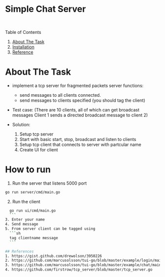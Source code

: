 # Simple Chat Server
<br  />
<p  align="center">
  
<summary>Table of Contents</summary>

<ol>

  

<li><a  href="#about-the-task">About The Task</a></li>

<li><a  href="#how-to-run">Installation</a></li>
<li><a  href="#reference">Reference</a></li>

</ol>

# About The Task
* implement a tcp server for fragmented packets server functions:
    * send messages to all clients connected.
    * send messages to clients specified (you should tag the client)

* Test case:
(There are 10 clients, all of which can get broadcast messages
Client 1 sends a directed broadcast message to client 2)

* Solution:
  1. Setup tcp server 
  2. Start with basic start, stop, broadcast and listen to clients
  3. Setup tcp client that connects to server with partcular name 
  4. Create UI for client
# How to run
  1. Run the server that listens 5000 port 
  ```sh
go run server/cmd/main.go
```
  2. Run the client 
  ```sh
    go run ui/cmd/main.go
    ```
  3. Enter your name
  4. Send message 
  5. From server client can be tagged using
    ```sh
    tag clientname message
    ```

## References
  1. https://gist.github.com/drewolson/3950226
  2. https://github.com/marcusolsson/tui-go/blob/master/example/login/main.go
  3. https://github.com/marcusolsson/tui-go/blob/master/example/chat/main.go
  4. https://github.com/firstrow/tcp_server/blob/master/tcp_server.go
